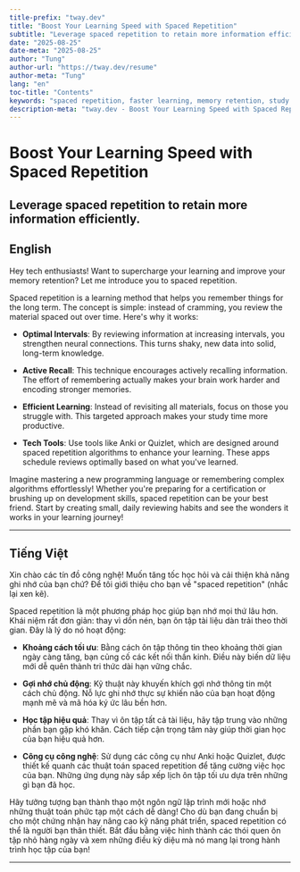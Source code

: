 ```yaml
---
title-prefix: "tway.dev"
title: "Boost Your Learning Speed with Spaced Repetition"
subtitle: "Leverage spaced repetition to retain more information efficiently."
date: "2025-08-25"
date-meta: "2025-08-25"
author: "Tung"
author-url: "https://tway.dev/resume"
author-meta: "Tung"
lang: "en"
toc-title: "Contents"
keywords: "spaced repetition, faster learning, memory retention, study techniques, encoding information"
description-meta: "tway.dev - Boost Your Learning Speed with Spaced Repetition - Leverage spaced repetition to retain more information efficiently."
---
```


# Boost Your Learning Speed with Spaced Repetition
## Leverage spaced repetition to retain more information efficiently.

## English
Hey tech enthusiasts! Want to supercharge your learning and improve your memory retention? Let me introduce you to spaced repetition.

Spaced repetition is a learning method that helps you remember things for the long term. The concept is simple: instead of cramming, you review the material spaced out over time. Here's why it works:

- **Optimal Intervals**: By reviewing information at increasing intervals, you strengthen neural connections. This turns shaky, new data into solid, long-term knowledge.

- **Active Recall**: This technique encourages actively recalling information. The effort of remembering actually makes your brain work harder and encoding stronger memories.

- **Efficient Learning**: Instead of revisiting all materials, focus on those you struggle with. This targeted approach makes your study time more productive.

- **Tech Tools**: Use tools like Anki or Quizlet, which are designed around spaced repetition algorithms to enhance your learning. These apps schedule reviews optimally based on what you've learned.

Imagine mastering a new programming language or remembering complex algorithms effortlessly! Whether you're preparing for a certification or brushing up on development skills, spaced repetition can be your best friend. Start by creating small, daily reviewing habits and see the wonders it works in your learning journey!

---

## Tiếng Việt
Xin chào các tín đồ công nghệ! Muốn tăng tốc học hỏi và cải thiện khả năng ghi nhớ của bạn chứ? Để tôi giới thiệu cho bạn về "spaced repetition" (nhắc lại xen kẽ).

Spaced repetition là một phương pháp học giúp bạn nhớ mọi thứ lâu hơn. Khái niệm rất đơn giản: thay vì dồn nén, bạn ôn tập tài liệu dàn trải theo thời gian. Đây là lý do nó hoạt động:

- **Khoảng cách tối ưu**: Bằng cách ôn tập thông tin theo khoảng thời gian ngày càng tăng, bạn củng cố các kết nối thần kinh. Điều này biến dữ liệu mới dễ quên thành tri thức dài hạn vững chắc.

- **Gợi nhớ chủ động**: Kỹ thuật này khuyến khích gợi nhớ thông tin một cách chủ động. Nỗ lực ghi nhớ thực sự khiến não của bạn hoạt động mạnh mẽ và mã hóa ký ức lâu bền hơn.

- **Học tập hiệu quả**: Thay vì ôn tập tất cả tài liệu, hãy tập trung vào những phần bạn gặp khó khăn. Cách tiếp cận trọng tâm này giúp thời gian học của bạn hiệu quả hơn.

- **Công cụ công nghệ**: Sử dụng các công cụ như Anki hoặc Quizlet, được thiết kế quanh các thuật toán spaced repetition để tăng cường việc học của bạn. Những ứng dụng này sắp xếp lịch ôn tập tối ưu dựa trên những gì bạn đã học.

Hãy tưởng tượng bạn thành thạo một ngôn ngữ lập trình mới hoặc nhớ những thuật toán phức tạp một cách dễ dàng! Cho dù bạn đang chuẩn bị cho một chứng nhận hay nâng cao kỹ năng phát triển, spaced repetition có thể là người bạn thân thiết. Bắt đầu bằng việc hình thành các thói quen ôn tập nhỏ hàng ngày và xem những điều kỳ diệu mà nó mang lại trong hành trình học tập của bạn!

---